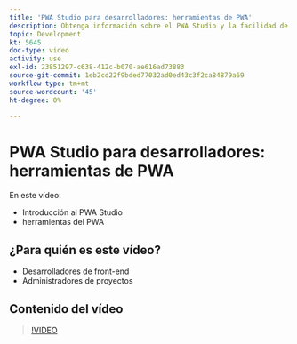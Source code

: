 ```yaml
---
title: 'PWA Studio para desarrolladores: herramientas de PWA'
description: Obtenga información sobre el PWA Studio y la facilidad de uso de las herramientas de PWA Studio.
topic: Development
kt: 5645
doc-type: video
activity: use
exl-id: 23851297-c638-412c-b070-ae616ad73883
source-git-commit: 1eb2cd22f9bded77032ad0ed43c3f2ca84879a69
workflow-type: tm+mt
source-wordcount: '45'
ht-degree: 0%

---
```


# PWA Studio para desarrolladores: herramientas de PWA

En este vídeo:

- Introducción al PWA Studio
- herramientas del PWA

## ¿Para quién es este vídeo?

- Desarrolladores de front-end
- Administradores de proyectos

## Contenido del vídeo

>[!VIDEO](https://video.tv.adobe.com/v/35716?quality=12&learn=on)
